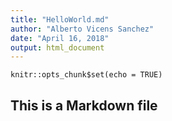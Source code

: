 ```yaml
---
title: "HelloWorld.md"
author: "Alberto Vicens Sanchez"
date: "April 16, 2018"
output: html_document
---
```


```{r setup, include=FALSE}
knitr::opts_chunk$set(echo = TRUE)
```

## This is a Markdown file
